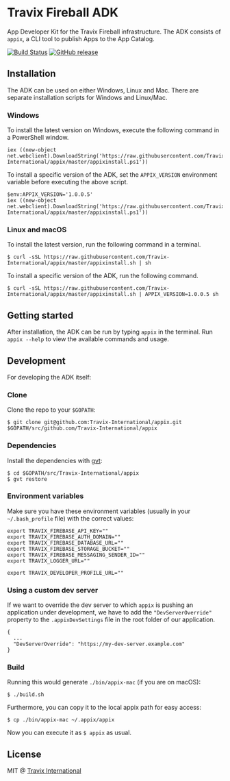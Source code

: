 # Travix Fireball ADK

App Developer Kit for the Travix Fireball infrastructure. The ADK consists of `appix`, a CLI tool to publish Apps to the App Catalog.

[![Build Status](https://travis-ci.org/Travix-International/appix.svg?branch=master)](https://travis-ci.org/Travix-International/appix)
[![GitHub release](https://img.shields.io/github/release/Travix-International/appix.svg)](https://github.com/Travix-International/appix/releases/latest)

## Installation

The ADK can be used on either Windows, Linux and Mac. There are separate installation scripts for Windows and Linux/Mac.

### Windows

To install the latest version on Windows, execute the following command in a PowerShell window.

```
iex ((new-object net.webclient).DownloadString('https://raw.githubusercontent.com/Travix-International/appix/master/appixinstall.ps1'))
```

To install a specific version of the ADK, set the `APPIX_VERSION` environment variable before executing the above script.

```
$env:APPIX_VERSION='1.0.0.5'
iex ((new-object net.webclient).DownloadString('https://raw.githubusercontent.com/Travix-International/appix/master/appixinstall.ps1'))
```

### Linux and macOS

To install the latest version, run the following command in a terminal.

```
$ curl -sSL https://raw.githubusercontent.com/Travix-International/appix/master/appixinstall.sh | sh
```

To install a specific version of the ADK, run the following command.

```
$ curl -sSL https://raw.githubusercontent.com/Travix-International/appix/master/appixinstall.sh | APPIX_VERSION=1.0.0.5 sh
```

## Getting started

After installation, the ADK can be run by typing `appix` in the terminal. Run `appix --help` to view the available commands and usage.

## Development

For developing the ADK itself:

### Clone

Clone the repo to your `$GOPATH`:

```
$ git clone git@github.com:Travix-International/appix.git $GOPATH/src/github.com/Travix-International/appix
```

### Dependencies

Install the dependencies with [gvt](https://github.com/FiloSottile/gvt):

```
$ cd $GOPATH/src/Travix-International/appix
$ gvt restore
```

### Environment variables

Make sure you have these environment variables (usually in your `~/.bash_profile` file) with the correct values:

```
export TRAVIX_FIREBASE_API_KEY=""
export TRAVIX_FIREBASE_AUTH_DOMAIN=""
export TRAVIX_FIREBASE_DATABASE_URL=""
export TRAVIX_FIREBASE_STORAGE_BUCKET=""
export TRAVIX_FIREBASE_MESSAGING_SENDER_ID=""
export TRAVIX_LOGGER_URL=""

export TRAVIX_DEVELOPER_PROFILE_URL=""
```

### Using a custom dev server

If we want to override the dev server to which `appix` is pushing an application under development, we have to add the `"DevServerOverride"` property to the `.appixDevSettings` file in the root folder of our application.

```
{
  ...
  "DevServerOverride": "https://my-dev-server.example.com"
}
```

### Build

Running this would generate `./bin/appix-mac` (if you are on macOS):

```
$ ./build.sh
```

Furthermore, you can copy it to the local appix path for easy access:

```
$ cp ./bin/appix-mac ~/.appix/appix
```

Now you can execute it as `$ appix` as usual.

## License

MIT @ [Travix International](http://travix.com)
